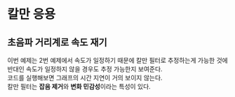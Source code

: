 # 칼만 응용

## 초음파 거리계로 속도 재기
이번 예제는 2번 예제에서 속도가 일정하기 때문에 칼만 필터로 추정하는게 가능한 것에 반대인 속도가 일정하지 않을 경우도 추정 가능한지 보여준다.<br>
코드를 실행해보면 그래프의 시간 지연이 거의 보이지 않는다.<br>
칼만 필터는 **잡음 제거**와 **변화 민감성**이라는 특성이 있다.<br>
